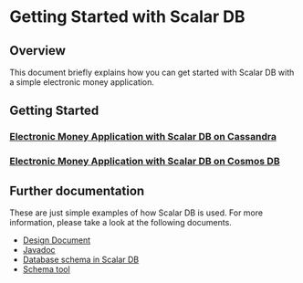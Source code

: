 # Getting Started with Scalar DB

## Overview
This document briefly explains how you can get started with Scalar DB with a simple electronic money application.

## Getting Started
### [Electronic Money Application with Scalar DB on Cassandra](getting-started-with-cassandra.md)
### [Electronic Money Application with Scalar DB on Cosmos DB](getting-started-with-cosmosdb.md)

## Further documentation

These are just simple examples of how Scalar DB is used. For more information, please take a look at the following documents.

* [Design Document](design.md)
* [Javadoc](https://scalar-labs.github.io/scalardb/javadoc/)
* [Database schema in Scalar DB](schema.md)
* [Schema tool](../tools/scalar-schema/README.md)